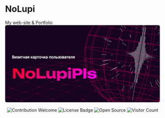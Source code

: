 # NoLupi
My web-site &amp; Portfolio
<img class="imgg" src="https://github.com/NoLupiPls/NoLupi/blob/main/Assets/Images/NoLupiPls-Website.png"/>
<style>.imgg {border-radius: 5px;}</style>
<p align="center">
  <img src="https://img.shields.io/badge/contributions-welcome-brightgreen.svg?style=flat" alt="Contribution Welcome">
  <img src="https://img.shields.io/badge/License-GPLv3-blue.svg" alt="License Badge">
  <img src="https://badges.frapsoft.com/os/v3/open-source.svg?v=103" alt="Open Source">
  <img src="https://visitor-badge.laobi.icu/badge?page_id=NoLupiPls.NoLupi" alt="Visitor Count">
</p>
